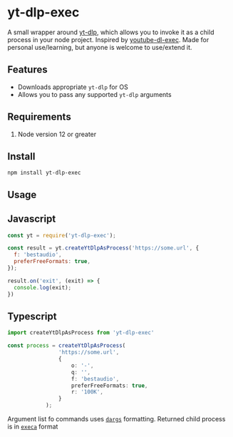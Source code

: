 # yt-dlp-exec

A small wrapper around [yt-dlp](https://github.com/yt-dlp/yt-dlp), which allows you to invoke it as a child process in your node project. Inspired by [youtube-dl-exec](https://github.com/microlinkhq/youtube-dl-exec). Made for personal use/learning, but anyone is welcome to use/extend it.

## Features
* Downloads appropriate `yt-dlp` for OS
* Allows you to pass any supported `yt-dlp` arguments

## Requirements
1. Node version 12 or greater


## Install
```
npm install yt-dlp-exec
```

## Usage

## Javascript
```javascript
const yt = require('yt-dlp-exec');

const result = yt.createYtDlpAsProcess('https://some.url', {
  f: 'bestaudio',
  preferFreeFormats: true,
});

result.on('exit', (exit) => {
  console.log(exit);
})
```

## Typescript
```ts
import createYtDlpAsProcess from 'yt-dlp-exec'

const process = createYtDlpAsProcess(
				'https://some.url',
				{
					o: '-',
					q: '',
					f: 'bestaudio',
					preferFreeFormats: true,
					r: '100K',
				}
			);
```

Argument list fo commands uses [`dargs`](https://github.com/sindresorhus/dargs) formatting. Returned child process is in [`execa`](https://github.com/sindresorhus/execa) format